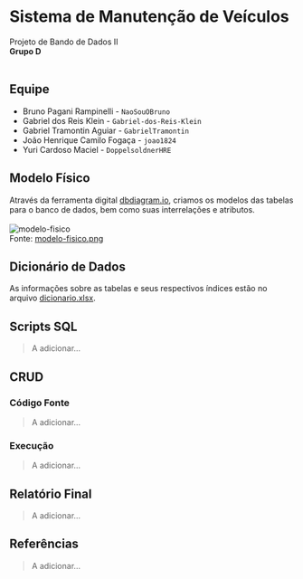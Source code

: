 # Sistema de Manutenção de Veículos
Projeto de Bando de Dados II <br>
<b>Grupo D</b> <br><br>


## Equipe
- Bruno Pagani Rampinelli     - ``` NaoSouOBruno ```
- Gabriel dos Reis Klein      - ```Gabriel-dos-Reis-Klein ```
- Gabriel Tramontin Aguiar    - ``` GabrielTramontin ```
- João Henrique Camilo Fogaça - ``` joao1824 ```
- Yuri Cardoso Maciel         - ``` DoppelsoldnerHRE ```


## Modelo Físico
Através da ferramenta digital [dbdiagram.io](https://dbdiagram.io/), criamos os modelos das tabelas para o banco de dados, bem como suas interrelações e atributos.
<br><br>
![modelo-fisico](https://github.com/user-attachments/assets/248f93ff-6f0f-433a-9f26-ed28d499ce1c)
<br>
Fonte: [modelo-fisico.png](modelo_fisico/modelo-fisico.png)


## Dicionário de Dados
As informações sobre as tabelas e seus respectivos índices estão no arquivo [dicionario.xlsx](dicionario_tabelas/dicionario.xlsx).


## Scripts SQL
> A adicionar...


## CRUD
### Código Fonte
> A adicionar...

### Execução
> A adicionar...


## Relatório Final
> A adicionar...


## Referências
> A adicionar...

